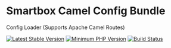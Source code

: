 # Smartbox Camel Config Bundle

Config Loader (Supports Apache Camel Routes)

[![Latest Stable Version](https://img.shields.io/packagist/v/smartbox/camel-config-bundle.svg?style=flat-square)](https://packagist.org/packages/smartbox/camel-config-bundle)
[![Minimum PHP Version](https://img.shields.io/badge/php-~%207.0-8892BF.svg?style=flat-square)](https://php.net/)
[![Build Status](https://travis-ci.org/smartbox/camel-config-bundle.svg?branch=master)](https://travis-ci.org/smartbox/camel-config-bundle)
